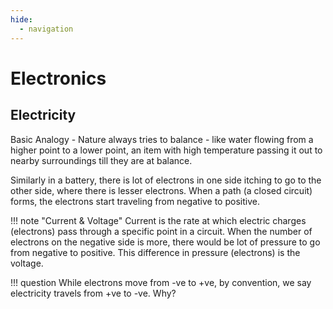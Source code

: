 ```yaml
---
hide:
  - navigation
---
```


# Electronics

## Electricity
Basic Analogy - Nature always tries to balance - like water flowing from a higher point to a lower point, an item with high temperature passing it out to nearby surroundings till they are at balance.

Similarly in a battery, there is lot of electrons in one side itching to go to the other side, where there is lesser electrons. When a path (a closed circuit) forms, the electrons start traveling from negative to positive. 

!!! note "Current & Voltage"
    Current is the rate at which electric charges (electrons) pass through a specific point in a circuit.
    When the number of electrons on the negative side is more, there would be lot of pressure to go from negative to positive. This difference in pressure (electrons) is the voltage.

!!! question
    While electrons move from -ve to +ve, by convention, we say electricity travels from +ve to -ve. Why?